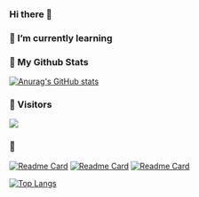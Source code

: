 ### Hi there 👋

<!--
**KimTank/KimTank** is a ✨ _special_ ✨ repository because its `README.md` (this file) appears on your GitHub profile.

Here are some ideas to get you started:

- 🔭 I’m currently working on ...
- 🌱 I’m currently learning ...
- 👯 I’m looking to collaborate on ...
- 🤔 I’m looking for help with ...
- 💬 Ask me about ...
- 📫 How to reach me: ...
- 😄 Pronouns: ...
- ⚡ Fun fact: ...
-->

### 🌱 I’m currently learning

### 👯 My Github Stats

[![Anurag's GitHub stats](https://github-readme-stats.vercel.app/api?username=KimTank&hide_title=true&show_icons=true&include_all_commits=true&disable_animations=true&theme=vue)](https://github.com/anuraghazra/github-readme-stats)

### 🔭 Visitors
<p>
<a href="https://hits.seeyoufarm.com">
  <img src="https://hits.seeyoufarm.com/api/count/incr/badge.svg?url=https%3A%2F%2Fgithub.com%2Fhyeinisfree&count_bg=%2341B883&title_bg=%23CDC2C2&icon=github.svg&icon_color=%23E7E7E7&title=hits&edge_flat=false" />
</a>
</p>

### 🤔

[![Readme Card](https://github-readme-stats.vercel.app/api/pin/?username=KimTank&repo=iju-where-am-i-web)](https://github.com/kimtank/iju-where-am-i-web)
[![Readme Card](https://github-readme-stats.vercel.app/api/pin/?username=KimTank&repo=iju-where-am-i-android)](https://github.com/kimtank/iju-where-am-i-android)
[![Readme Card](https://github-readme-stats.vercel.app/api/pin/?username=KimTank&repo=seb41_main_014)](https://github.com/kimtank/seb41_main_014)

[![Top Langs](https://github-readme-stats.vercel.app/api/top-langs/?username=KimTank&layout=compact)](https://github.com/anuraghazra/github-readme-stats)

